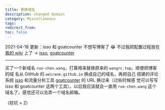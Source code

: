 ```yaml
---
title: 更换域名
description: changed domain
category: Miscellaneous
tags:
redirect_from:
toc: false
---
```


2021-04-18 更新：isso 和 goatcounter 不想写博客了 😂 不过我把配置过程放在[我的
wiki][mywiki] 上了 → [isso][issowiki], [goatcounter][gcwiki]

---

买了一个新域名 `ruo-chen.wang`，打算用来替换原来的 `wangrc.top`。顺便把博客的域
名从 GitHub 的 <code>weirane.<wbr>github.<wbr>io</code> 换成自己的域名，再把自己
搭建的评论系统 [isso][] 和流量分析工具 [goatcounter][] 的 URL 换过来（过些时候感
觉可以写写 isso 和 goatcounter 这两个工具）。以后我应该就会一直用
<code>ruo-chen.<wbr>wang</code> 这个域名了，感觉还可以去弄一个域名邮箱。

（挖坑 × 2）

[mywiki]: https://wiki.ruo-chen.wang
[issowiki]: https://wiki.ruo-chen.wang/wiki/Isso
[gcwiki]: https://wiki.ruo-chen.wang/wiki/GoatCounter
[isso]: https://posativ.org/isso/
[goatcounter]: https://www.goatcounter.com/
